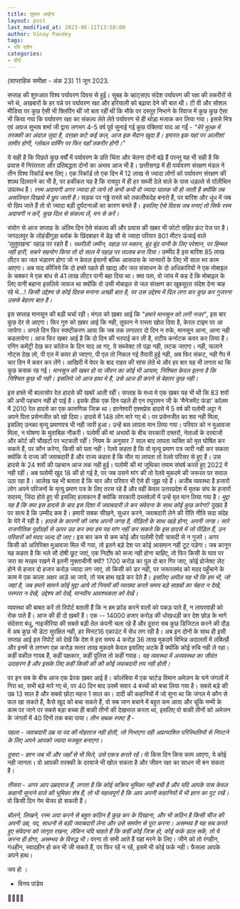 ```yaml
---
title: घूमता आईना
layout: post
last_modified_at: 2023-06-11T13:58:00
author: Vinay Pandey
tags:
- रवि दर्शन
categories:
- दीर्घ
---
```

(साप्ताहिक समीक्षा - अंक 23)
11 जून 2023.

सप्ताह की शुरुआत विश्व पर्यावरण दिवस से हुई। सुबह के व्हाट्सएप संदेश पर्यावरण की रक्षा की तकरीरों से भरे थे, अखबारों के हर पन्ने पर पर्यावरण रक्षा और हरियाली को बढ़ावा देने की बात थी। टी वी और सोशल मीडिया पर कुछ ऐसी भी क्लिपिंग थीं जो बता रहीं थीं कि मौके पर दस्तूर निभाने के रिवाज में कुछ कुछ ऐसा भी किया गया कि पर्यावरण रक्षा का संकल्प लेते लेते पर्यावरण से ही थोड़ा मजाक कर लिया गया। इससे मित्र एवं अग्रज सुभाष शर्मा जी द्वारा लगभग 4-5 वर्ष पूर्व सुनाई गई कुछ पंक्तियां याद आ गईं -
_"मेरे मुल्क़ में तरक्की का अंदाज़ जुदा है,_
_दरख़्त कटे कई कल, आज इक मैदान खुदा है।_
_इमारत इक यहां पर आलीशां  तामीर होगी,_
_ग्लोबल वार्मिंग पर फिर यहाँ तकरीर होगी।"_

ये सही है कि पिछले कुछ वर्षों में पर्यावरण के प्रति चिंता और चेतना दोनों बढ़े हैं परन्तु यह भी सही है कि प्रयास में निरंतरता और प्रतिबद्धता दोनों का अभाव आज भी है। छत्तीसगढ़ में ही पर्यावरण संरक्षण मंडल ने तीन विश्व रिकॉर्ड बना लिए। एक रिकॉर्ड तो एक दिन में 12 लाख से ज्यादा लोगों को पर्यावरण संरक्षण की शपथ दिलवाने का भी है, पर हकीकत यह है कि रायपुर में ही हर सब्जी ठेले वाले के पास धड़ल्ले से पॉलीथिन उपलब्ध है। *रस्म अदायगी अगर ज्यादा हो जाये तो कभी कभी वो ज्यादा घातक भी हो जाती है क्योंकि तब असलियत दिखावे में छुप जाती है।* सड़क पर गढ्ढे रास्ते को तकलीफदेह बनाते हैं, पर बारिश और धुंध में जब वो छिप जाते हैं तो वो ज्यादा बड़ी दुर्घटनाओं का कारण बनते हैं। *इसलिए ऐसे दिवस जब मनाएं तो सिर्फ रस्म अदायगी न करें, कुछ दिल से संकल्प लें, मन से करें।*

संयोग से आज सप्ताह के अंतिम दिन ऐसे संकल्प की और प्रयास की खबर भी फोटो सहित फ्रंट पेज पर है। जगदलपुर के लोहंडीगुड़ा ब्लॉक के छिंदबाहर में डेढ़ सौ से ज्यादा परिवार 801 मीटर ऊंचाई वाले 'लुतुपखना' पहाड़ पर रहते हैं। *पथरीली जमीन, पहाड़ पर मकान, बूंद बूंद पानी के लिए परेशान, पर हिम्मत नही हारी, सबने सहयोग किया तो दो साल में पहाड़ पर तालाब बना दिया।* उम्मीद है इस बारिश 85 लाख लीटर का जल भंडारण होगा जो न केवल इंसानों बल्कि आसपास के जानवरों के लिए भी साल भर काम आएगा। अब याद कीजिये कि दो हफ्ते पहले ही खाद्य और जल संसाधन के दो अधिकारियों ने एक मोबाइल के चक्कर मे एक बांध से 41 लाख लीटर पानी बहा दिया था। क्या पता, वो जांच में कह दें कि मोबाइल के लिए पानी बहाना इसलिये जायज था क्योंकि वो उसी मोबाइल से जल संरक्षण का खूबसूरत संदेश देना चाह रहे थे...! *किसी उद्देश्य से कोई दिवस मनाना अच्छी बात है, पर उस उद्देश्य में दिल लगा कर कुछ कर गुजरना उससे बेहतर बात है।*

इस सप्ताह मानसून की बड़ी चर्चा रही। मंगल को ख़बर आई कि _"हमारे मानसून को लगी नजर"_, इस बार कुछ देर से आएगा। फिर गुरु को  ख़बर आई कि नही, तूफान ने रास्ता खोल दिया है, केरल टाइम पर आ जायेगा। अगले दिन फिर स्पष्टीकरण आया कि जब तक लगातार दो दिन न रुके, मानसून आना, आना नही कहलायेगा। आज फिर खबर आई है कि दो दिन की भरपाई कर ली है, तटीय कर्नाटक कवर कर लिया है। रनिंग कमेंट्री देख कर कॉलेज के दिन याद आ गए, ये सब्जेक्ट तो पढ़ा नही, लटक जाएगा। नही, फलाने नोट्स देख लो, पी एल में कवर हो जाएगा, पी एल तो निकल गई तैयारी हुई नही, अब फिर संकट, नही गैप में चार दिन में कवर कर लेंगे। आखिरी में पेपर के बाद राहत की सांस लेते थे और हर बार यह भी लगता था कि कुछ कसक रह गई। *मानसून की खबर हो या जीवन का कोई भी आयाम, निश्चित केवल इतना है कि निश्चित कुछ भी नही। इसलिये जो आज हाथ मे है, उसे आज ही करने से बेहतर कुछ नही।*

इस हफ्ते भी बालासोर रेल हादसे की खबरें आती रहीं।  सप्ताह के मध्य मे एक ख़बर यह भी थी कि 83 शवों की अभी पहचान नही हो पाई है। इसके ठीक एक दिन पहले ही एन रघुरामन जी के 'मैनेजमेंट फंडा' कॉलम में 2010 रेल हादसे का एक कारुणिक जिक्र था। ज्ञानेश्वरी एक्सप्रेस हादसे में 5 वर्ष की पलोमी अट्टा ने अपने पिता प्रसेनजीत को खो दिया। हादसे में 148 लोग मारे गए थे। पर प्रसेनजीत का शव नही मिला, इसलिए उनका मृत्यु प्रमाणपत्र भी नही जारी हुआ। उन्हें बस लापता मान लिया गया। परिवार को न मुआवजा मिला, न घोषणा के मुताबिक़ नौकरी। पलोमी की मां अभावों के बीच सरकारी दफ्तरों, नेताओं के दरवाजों और कोर्ट की चौखटों पर भटकती रहीं। नियम के अनुसार 7 साल बाद लापता व्यक्ति को मृत घोषित कर सकते हैं, पर कौन करेगा, किसी को पता नही। रेलवे कहता है कि वो मृत्यु प्रमाण पत्र जारी नही कर सकता क्योंकि ये राज्य की जवाबदारी है और राज्य कहता है कि मौत या लापता तो रेलवे परिसर से हुए हैं। उस हादसे के 24 शवों की पहचान आज तक नही हुई। पलोमी की मां जूथिका तमाम संघर्ष करते हुए 2022 में नही रहीं। अब पलोमी खुद 18 की हो गई है, पर जब उसने मांग की तो रेलवे मुकदमे की जरूरत पर सवाल उठा रहा है। आलेख यह भी बताता है कि चार और परिवार भी ऐसे ही जूझ रहे हैं। अजीब व्यवस्था है हजारों लोग अपने परिजनों के मृत्यु प्रमाण पत्र के लिए तरस रहे हैं और वहीं केवल उत्तरप्रदेश में मृतक संघ के हजारों सदस्य, जिंदा होते हुए भी इसलिए हलाकान हैं क्योंकि सरकारी दस्तवेज़ों में उन्हें मृत मान लिया गया है। *मुद्दा यह है कि क्या इस हादसे के बाद इस दिशा में जवाबदारी ले कर संवेदना के साथ कोई कुछ करेगा?* दुखद है पर सत्य है कि उम्मीद कम है। हमारी सबक सीखने, सुधार करने, जवाबदारी लेने की रीति नीति सदा संदेह के घेरे में रही है। *हादसे के कारणों की जांच अपनी जगह है, पीड़ितों के साथ खड़े होना, अपनी जगह। सारे राजनीतिक पूर्वाग्रहों से ऊपर उठ कर क्या हम यह मांग नहीं कर सकते कि इस हादसे में जो पीड़ित हैं, उन परिवारों को मदद जल्द दी जाए।* इस बार कम से कम कोई और पलोमी ऐसी त्रासदी से न गुजरे। अगर किसी को अतिरिक्त मुआवजा मिल भी गया, तो इतने बड़े देश पर कोई आसमान नही टूट पड़ेगा। जब कानून यह कहता है कि भले सौ दोषी छूट जाएं, एक निर्दोष को सजा नही होना चाहिए, तो फिर किसी के घाव पर जरा सा मरहम रखने में इतनी नुक्ताचीनी क्यों? 1700 करोड़ का पुल दो बार गिर जाए, कोई प्रोजेक्ट लेट होने से हजार दो हजार करोड़ ज्यादा लग जाएं, तो किसी को डर नही, पर जरूरतमंद को मदद पहुँचाने के काम मे एक काला अक्षर आड़े आ जाये, तो सब हाथ खड़े कर देते हैं। *इसलिए अपील यह भी कि हम भी, जो जहां है, जब हमारे सामने कोई मुद्दा आये तो नियमों की व्याख्या करते समय बड़े साहबों का चेहरा न देखें, परम्परा न देखें, उद्देश्य को देखें, मानवीय आवश्यकता को देखें।* 

व्यवस्था की बाबत करें तो रिपोर्ट बताती हैं कि न हम फ्रॉड करने वालों को पकड़ पाते हैं, न लापरवाही को रोक पाते हैं। आज की ही दो ख़बरें है। एक -- 14000 हजार करोड़ की धोखधड़ी कर देश छोड़ के भागे संदेसरा बंधु, नाइजीरिया की सबसे बड़ी तेल कंपनी चला रहे हैं और दूसरा सब कुछ डिजिटल करने की दौड़ में अब कुछ भी डेटा सुरक्षित नही, हर मिनट16 एकाउंट में सेंध लग रही है। अब इन दोनों के साथ ही इसी सप्ताह आई इस रिपोर्ट को देखें कि देश मे इस समय 4 करोड़ 36 लाख मुकदमे विभिन्न अदालतों में लंबितहैं और इनमें से लगभग एक करोड़ सत्तर लाख मुकदमे केवल इसलिए अटके हैं क्योंकि कोई रुचि नही ले रहा। कहीं वकील गायब हैं, कहीं पक्षकार, कहीं पुलिस तो कहीं गवाह। *यह व्यवस्था में अव्यवस्था का जीवंत उदाहरण है और इसके लिए कहीं किसी की की कोई जवाबदारी तय नही होती।*

पर इन सब के बीच आज एक प्रेरक ख़बर आई है। कोलंबिया में एक चार्टड विमान अमेज़न के घने जंगलों में गिरा था, सभी बड़े मारे गए थे, पर 40 दिन बाद उसमें सवार 4 बच्चों को बचा लिया गया है। सबसे बड़े की उम्र 13 साल है और सबसे छोटा महज 1 साल का।  दादी की कहानियों में जो सुना था कि जंगल मे कौन से फल खा सकते हैं, कैसे खुद को बचा सकते हैं, वो सब जान बचाने में बहुत कम आया और चूंकि मम्मी के काम पर जाने पर सबसे बड़ा बच्चा ही बाकी तीनों की देखभाल करता था, इसलिए वो बाकी तीनों को अमेजन के जंगलों में 40 दिनों तक बचा पाया। 
*तीन सबक स्पष्ट हैं -* 

*पहला - जवाबदारी उम्र या पद की मोहताज नही होती, जो निभाएगा वही अप्रत्याशित परिस्थितियों से निपटने के लिए अपने आपको ज्यादा मजबूत बनाएगा।*

*दूसरा - ज्ञान जब भी और जहाँ से भी मिले, उसे एकत्र करते रहें।* वो किस दिन किस काम आएगा, ये कोई नही जानता। वो आपकी तरक्की के दरवाजे भी खोल सकता है और जीवन रक्षा का साधन भी बन सकता है। 

*तीसरा - अगर आप उम्रदराज हैं, लगता है कि कोई सक्रिय भूमिका नही बची है और यदि आपके पास केवल कहानी सुनाने वाले की भूमिका शेष हैं, तो भी महत्वपूर्ण है कि आप अपनी कहानियों में भी ज्ञान का पुट रखें।* वो किसी दिन गेम चेंजर हो सकती हैं। 


*बोलने, लिखने, रस्म अदा करने से बहुत कठिन है कुछ कर के दिखाना, और भी कठिन है किसी चीज की अपनी उम्र, पद, साधनों से बड़ी जवाबदारी लेना और उसे समर्पण से पूरा करना। असम्भव है यह सब करते हुए संवेदना को जागृत रखना, लेकिन यदि चाहते हैं कि कहीं कोई जिक्र हो, कोई फर्क डाल सकें, तो ये करना ही होगा, असम्भव के विरुद्ध भी।* वरना तो सभी आते हैं यहां मरने के लिए। जीने को तो रंगहीन, गंधहीन, स्वादहीन हो कर भी जी सकते हैं, पर फिर रहें न रहें, इसमें भी कोई फर्क नही। फैसला आपके अपने हाथ।

जय हो ।

- विनय पांडेय

🙏🌷🌷🙏


